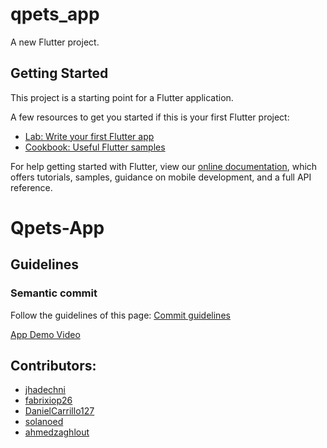 # qpets_app

A new Flutter project.

## Getting Started

This project is a starting point for a Flutter application.

A few resources to get you started if this is your first Flutter project:

- [Lab: Write your first Flutter app](https://flutter.dev/docs/get-started/codelab)
- [Cookbook: Useful Flutter samples](https://flutter.dev/docs/cookbook)

For help getting started with Flutter, view our
[online documentation](https://flutter.dev/docs), which offers tutorials,
samples, guidance on mobile development, and a full API reference.
# Qpets-App

## Guidelines

### Semantic commit

Follow the guidelines of this page: [Commit guidelines](https://gist.github.com/joshbuchea/6f47e86d2510bce28f8e7f42ae84c716)

[App Demo Video](https://youtu.be/RJyIEM5f_ig)

## Contributors:

- [jhadechni](https://github.com/jhadechni)
- [fabrixiop26](https://github.com/fabrixiop26)
- [DanielCarrillo127 ](https://github.com/DanielCarrillo127 )
- [solanoed](https://github.com/solanoed)
- [ahmedzaghlout](https://github.com/ahmedzaghlout)

